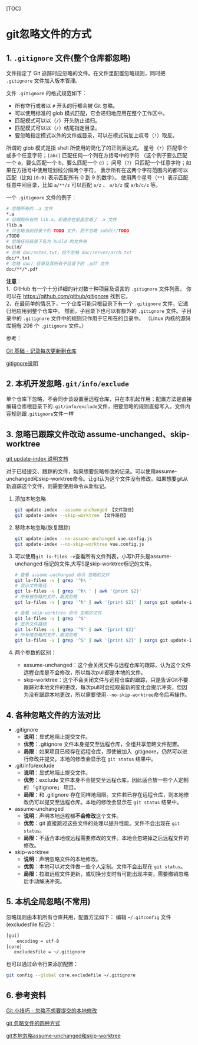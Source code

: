 [TOC]



# git忽略文件的方式

## 1. `.gitignore` 文件(整个仓库都忽略)

 文件指定了 Git 追踪时应忽略的文件。在文件里配置忽略规则，同时把 `.gitignore` 文件加入版本管理。

文件 `.gitignore` 的格式规范如下：

- 所有空行或者以 `#` 开头的行都会被 Git 忽略。
- 可以使用标准的 glob 模式匹配，它会递归地应用在整个工作区中。
- 匹配模式可以以（`/`）开头防止递归。
- 匹配模式可以以（`/`）结尾指定目录。
- 要忽略指定模式以外的文件或目录，可以在模式前加上叹号（`!`）取反。

所谓的 glob 模式是指 shell 所使用的简化了的正则表达式。 星号（`*`）匹配零个或多个任意字符；`[abc]` 匹配任何一个列在方括号中的字符 （这个例子要么匹配一个 a，要么匹配一个 b，要么匹配一个 c）； 问号（`?`）只匹配一个任意字符；如果在方括号中使用短划线分隔两个字符， 表示所有在这两个字符范围内的都可以匹配（比如 `[0-9]` 表示匹配所有 0 到 9 的数字）。 使用两个星号（`**`）表示匹配任意中间目录，比如 `a/**/z` 可以匹配 `a/z` 、 `a/b/z` 或 `a/b/c/z` 等。

一个 `.gitignore` 文件的例子：

```bash
# 忽略所有的 .a 文件
*.a
# 但跟踪所有的 lib.a，即便你在前面忽略了 .a 文件
!lib.a
# 只忽略当前目录下的 TODO 文件，而不忽略 subdir/TODO
/TODO
# 忽略任何目录下名为 build 的文件夹
build/
# 忽略 doc/notes.txt，但不忽略 doc/server/arch.txt
doc/*.txt
# 忽略 doc/ 目录及其所有子目录下的 .pdf 文件
doc/**/*.pdf
```

**注意**：    
1、GitHub 有一个十分详细的针对数十种项目及语言的 `.gitignore` 文件列表， 你可以在 https://github.com/github/gitignore 找到它。      
2、在最简单的情况下，一个仓库可能只根目录下有一个 `.gitignore` 文件，它递归地应用到整个仓库中。 然而，子目录下也可以有额外的 `.gitignore` 文件。子目录中的 `.gitignore` 文件中的规则只作用于它所在的目录中。 （Linux 内核的源码库拥有 206 个 `.gitignore` 文件。）

参考：

[Git 基础 - 记录每次更新到仓库](https://git-scm.com/book/zh/v2/Git-%E5%9F%BA%E7%A1%80-%E8%AE%B0%E5%BD%95%E6%AF%8F%E6%AC%A1%E6%9B%B4%E6%96%B0%E5%88%B0%E4%BB%93%E5%BA%93)

[gitignore说明](https://git-scm.com/docs/gitignore/zh_HANS-CN)

## 2. 本机开发忽略`.git/info/exclude`

单个仓库下忽略，不会同步该设置至远程仓库，只在本机起作用；配置方法是直接编辑仓库根目录下的`.git/info/exclude`文件，把要忽略的规则直接写入。文件内容规则跟`.gitignore`文件一样

## 3. 忽略已跟踪文件改动 assume-unchanged、skip-worktree

[git update-index 说明文档](https://git-scm.com/docs/git-update-index)

对于已经提交、跟踪的文件，如果想要忽略修改的记录。可以使用assume-unchanged和skip-worktree命令。让git认为这个文件没有修改。如果想要git从新追踪这个文件，则需要使用命令从新标记。

1. 添加本地忽略

   ```bash
   git update-index --assume-unchanged 【文件路径】
   git update-index --skip-worktree 【文件路径】
   ```

2. 移除本地忽略(恢复跟踪)

   ```bash
   git update-index --no-assume-unchanged vue.config.js
   git update-index --no-skip-worktree vue.config.js
   ```

3. 可以使用`git ls-files -v`查看所有文件列表，小写h开头是assume-unchanged 标记的文件,大写S是skip-worktree标记的文件。

   ```bash
   # 查看 assume-unchanged 命令 忽略的文件
   git ls-files -v | grep '^h\ '
   # 显示文件路径
   git ls-files -v | grep '^h\ ' | awk '{print $2}'
   # 所有被忽略的文件，取消忽略
   git ls-files -v | grep '^h' | awk '{print $2}' | xargs git update-index --no-assume-unchanged  
   
   # 查看 skip-worktree 命令 忽略的文件
   git ls-files -v | grep '^S'
   # 显示文件路径
   git ls-files -v | grep '^S' | awk '{print $2}'
   # 所有被忽略的文件，取消忽略
   git ls-files -v | grep '^S' | awk '{print $2}' | xargs git update-index --no-skip-worktree 
   ```

4. 两个参数的区别：

   - assume-unchanged：这个会关闭文件与远程仓库的跟踪，认为这个文件远程仓库是不会修改，所以每次pull都是本地的文件。
   - skip-worktree：这个不会关闭文件与远程仓库的跟踪，只是告诉Git不要跟踪对本地文件的更改，每次pull时会拉取最新的变化会提示冲突，但因为没有跟踪本地更改，所以需要使用`--no-skip-worktree`命令后再操作。

## 4. 各种忽略文件的方法对比

- .gitignore
  - **说明**：显式地阻止提交文件。
  - **优势**：.gitignore 文件本身提交至远程仓库，全组共享忽略文件配置。
  - **局限**：如果项目已经存在远程仓库，即使被加入 .gitignore，仍然可以进行修改并提交。本地的修改会显示在 `git status` 结果中。
- .git/info/exclude
  - **说明**：显式地阻止提交文件。
  - **优势**：exclude 文件本身不会提交至远程仓库，因此适合放一些个人定制的 「gitignore」 项目。
  - **局限**：和 .gitignore 存在同样地局限。文件若已存在远程仓库，则本地修改仍可以提交至远程仓库。本地的修改会显示在 `git status` 结果中。
- assume-unchanged
  - **说明**：声明本地远程都**不会修改**这个文件。
  - **优势**：git 直接跳过这些文件的处理以提升性能。文件不会出现在 `git status`。
  - **局限**：不适合本地或远程需要修改的文件。本地会忽略掉之后远程文件的修改。
- skip-worktree
  - **说明**：声明忽略文件的本地修改。
  - **优势**：本地可以对文件做一些个人定制。文件不会出现在 `git status`。
  - **局限**：拉取远程文件更新，或切换分支时有可能出现冲突，需要撤销忽略后手动解决冲突。

## 5. 本机全局忽略(不常用)

忽略规则由本机所有仓库共用，配置方法如下：
编辑 `~/.gitconfig` 文件(excludesfile 标记)：

```bash
[gui]
    encoding = utf-8
[core]
   excludesfile = ~/.gitignore
```

也可以通过命令行来添加配置：

```bash
git config --global core.excludefile ~/.gitignore
```

## 6. 参考资料

[Git 小技巧 - 忽略不想要提交的本地修改](https://mengqi92.github.io/posts/hide-files-from-git/)

[git 忽略文件的四种方式](https://www.cnblogs.com/-mrl/p/13885115.html)

[git本地忽略assume-unchanged和skip-worktree](https://segmentfault.com/a/1190000042754188)



